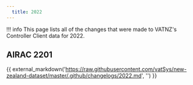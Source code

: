 ```yaml
---
  title: 2022
---
```


!!! info
    This page lists all of the changes that were made to VATNZ's Controller Client data for 2022.

## AIRAC 2201

{{ external_markdown('https://raw.githubusercontent.com/vatSys/new-zealand-dataset/master/.github/changelogs/2022.md', '') }}
